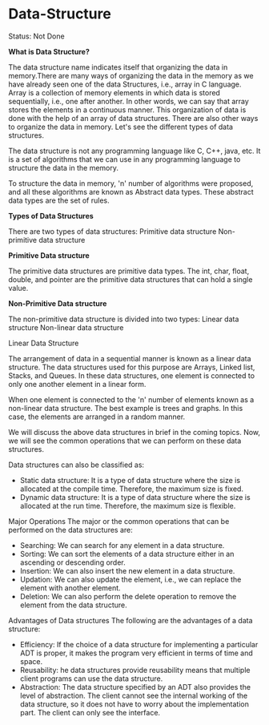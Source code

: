 # Data-Structure
Status: Not Done

**What is Data Structure?**

The data structure name indicates itself that organizing the data in memory.There are many ways of organizing the data in the memory as we have already seen one of the data 
Structures, i.e., array in C language. Array is a collection of memory elements in which data is stored sequentially, i.e., one after another. In other words, we can say that 
array stores the elements in a continuous manner. This organization of data is done with the help of an array of data structures. There are also other ways to organize the data 
in memory. Let's see the different types of data structures.

The data structure is not any programming language like C, C++, java, etc. It is a set of algorithms that we can use in any programming language to structure the data in the
memory.

To structure the data in memory, 'n' number of algorithms were proposed, and all these algorithms are known as Abstract data types. These abstract data types are the set of rules.

**Types of Data Structures**

There are two types of data structures:
Primitive data structure
Non-primitive data structure

**Primitive Data structure**

The primitive data structures are primitive data types. The int, char, float, double, and pointer are the primitive data structures that can hold a single value.

**Non-Primitive Data structure**

The non-primitive data structure is divided into two types:
Linear data structure
Non-linear data structure

Linear Data Structure

The arrangement of data in a sequential manner is known as a linear data structure. The data structures used for this purpose are Arrays, Linked list, Stacks, and Queues. In these data structures, one element is connected to only one another element in a linear form.

When one element is connected to the 'n' number of elements known as a non-linear data structure. The best example is trees and graphs. In this case, the elements are arranged in a random manner.

We will discuss the above data structures in brief in the coming topics. Now, we will see the common operations that we can perform on these data structures.

Data structures can also be classified as:

- Static data structure: It is a type of data structure where the size is allocated at the compile time. Therefore, the maximum size is fixed.
- Dynamic data structure: It is a type of data structure where the size is allocated at the run time. Therefore, the maximum size is flexible.

Major Operations
The major or the common operations that can be performed on the data structures are:

- Searching: We can search for any element in a data structure.
- Sorting: We can sort the elements of a data structure either in an ascending or descending order.
- Insertion: We can also insert the new element in a data structure.
- Updation: We can also update the element, i.e., we can replace the element with another element.
- Deletion: We can also perform the delete operation to remove the element from the data structure.

Advantages of Data structures
The following are the advantages of a data structure:

- Efficiency: If the choice of a data structure for implementing a particular ADT is proper, it makes the program very efficient in terms of time and space.
- Reusability: he data structures provide reusability means that multiple client programs can use the data structure.
- Abstraction: The data structure specified by an ADT also provides the level of abstraction. The client cannot see the internal working of the data structure, so it does not have to worry about the implementation part. The client can only see the interface.
